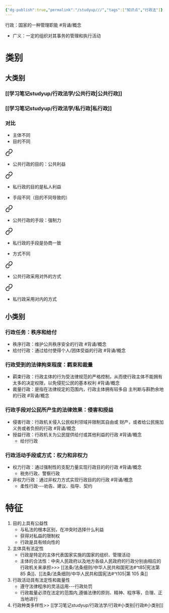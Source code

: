 ```yaml
---
{"dg-publish":true,"permalink":"/studyup///","tags":["知识点","行政法"]}
---
```


行政：国家的一种管理职能 #背诵/概念 
- 广义：一定的组织对其事务的管理和执行活动
# 类别
## 大类别
### [[学习笔记studyup/行政法学/公共行政\|公共行政]]
### [[学习笔记studyup/行政法学/私行政\|私行政]]
### 对比
- 主体不同
- 目的不同
<div class="transclusion internal-embed is-loaded"><a class="markdown-embed-link" href="/studyup///#02b1ae" aria-label="Open link"><svg xmlns="http://www.w3.org/2000/svg" width="24" height="24" viewBox="0 0 24 24" fill="none" stroke="currentColor" stroke-width="2" stroke-linecap="round" stroke-linejoin="round" class="svg-icon lucide-link"><path d="M10 13a5 5 0 0 0 7.54.54l3-3a5 5 0 0 0-7.07-7.07l-1.72 1.71"></path><path d="M14 11a5 5 0 0 0-7.54-.54l-3 3a5 5 0 0 0 7.07 7.07l1.71-1.71"></path></svg></a><div class="markdown-embed">



- 公共行政的目的：公共利益 

</div></div>
 
<div class="transclusion internal-embed is-loaded"><a class="markdown-embed-link" href="/studyup///#979b38" aria-label="Open link"><svg xmlns="http://www.w3.org/2000/svg" width="24" height="24" viewBox="0 0 24 24" fill="none" stroke="currentColor" stroke-width="2" stroke-linecap="round" stroke-linejoin="round" class="svg-icon lucide-link"><path d="M10 13a5 5 0 0 0 7.54.54l3-3a5 5 0 0 0-7.07-7.07l-1.72 1.71"></path><path d="M14 11a5 5 0 0 0-7.54-.54l-3 3a5 5 0 0 0 7.07 7.07l1.71-1.71"></path></svg></a><div class="markdown-embed">



- 私行政的目的是私人利益 

</div></div>

- 手段不同（目的不同导致的）
<div class="transclusion internal-embed is-loaded"><a class="markdown-embed-link" href="/studyup///#7f5636" aria-label="Open link"><svg xmlns="http://www.w3.org/2000/svg" width="24" height="24" viewBox="0 0 24 24" fill="none" stroke="currentColor" stroke-width="2" stroke-linecap="round" stroke-linejoin="round" class="svg-icon lucide-link"><path d="M10 13a5 5 0 0 0 7.54.54l3-3a5 5 0 0 0-7.07-7.07l-1.72 1.71"></path><path d="M14 11a5 5 0 0 0-7.54-.54l-3 3a5 5 0 0 0 7.07 7.07l1.71-1.71"></path></svg></a><div class="markdown-embed">



- 公共行政的手段：强制力 

</div></div>
 
<div class="transclusion internal-embed is-loaded"><a class="markdown-embed-link" href="/studyup///#f9f11d" aria-label="Open link"><svg xmlns="http://www.w3.org/2000/svg" width="24" height="24" viewBox="0 0 24 24" fill="none" stroke="currentColor" stroke-width="2" stroke-linecap="round" stroke-linejoin="round" class="svg-icon lucide-link"><path d="M10 13a5 5 0 0 0 7.54.54l3-3a5 5 0 0 0-7.07-7.07l-1.72 1.71"></path><path d="M14 11a5 5 0 0 0-7.54-.54l-3 3a5 5 0 0 0 7.07 7.07l1.71-1.71"></path></svg></a><div class="markdown-embed">



- 私行政的手段是协商一致 

</div></div>

- 方式不同
<div class="transclusion internal-embed is-loaded"><a class="markdown-embed-link" href="/studyup///#9f95b7" aria-label="Open link"><svg xmlns="http://www.w3.org/2000/svg" width="24" height="24" viewBox="0 0 24 24" fill="none" stroke="currentColor" stroke-width="2" stroke-linecap="round" stroke-linejoin="round" class="svg-icon lucide-link"><path d="M10 13a5 5 0 0 0 7.54.54l3-3a5 5 0 0 0-7.07-7.07l-1.72 1.71"></path><path d="M14 11a5 5 0 0 0-7.54-.54l-3 3a5 5 0 0 0 7.07 7.07l1.71-1.71"></path></svg></a><div class="markdown-embed">



- 公共行政采用对外的方式 

</div></div>
 
<div class="transclusion internal-embed is-loaded"><a class="markdown-embed-link" href="/studyup///#b5093c" aria-label="Open link"><svg xmlns="http://www.w3.org/2000/svg" width="24" height="24" viewBox="0 0 24 24" fill="none" stroke="currentColor" stroke-width="2" stroke-linecap="round" stroke-linejoin="round" class="svg-icon lucide-link"><path d="M10 13a5 5 0 0 0 7.54.54l3-3a5 5 0 0 0-7.07-7.07l-1.72 1.71"></path><path d="M14 11a5 5 0 0 0-7.54-.54l-3 3a5 5 0 0 0 7.07 7.07l1.71-1.71"></path></svg></a><div class="markdown-embed">



- 私行政采用对内的方式 

</div></div>

## 小类别
### 行政任务：秩序和给付
- 秩序行政：维护公共秩序安全的行政 #背诵/概念 
- 给付行政：通过给付使得个人/团体受益的行政 #背诵/概念 
### 行政受到的法律拘束程度：羁束和裁量
- 羁束行政：行政主体的行为受法律规范的严格控制，从而使行政主体不能拥有太多的决定权限，以免侵犯公民的基本权利 #背诵/概念 
- 裁量行政：是指在法律规定的范围内，行政主体拥有较多自 主判断与斟酌余地的行政 #背诵/概念 
### 行政手段对公民所产生的法律效果：侵害和授益
- 侵害行政：行政机关侵入公民权利领域并限制其自由或 财产，或者给公民施加义务或者负担的行政 #背诵/概念 
- 授益行政：行政机关为公民提供给付或其他利益的行政 #背诵/概念 
	- 给付行政
### 行政活动手段或方式：权力和非权力
- 权力行政：通过强制性的支配力量实现行政目的的行政 #背诵/概念 
	- 税务行政、警察行政
- 非权力行政：通过非权力方式实现行政目的的行政 #背诵/概念 
	- 柔性行政---劝告、建议、指导、契约
# 特征
1. 目的上具有公益性
	- 与私法的根本区别，在冲突时选择什么利益
	- 获得对私益的限制权
	- 行政是具有倾向性的
2. 主体具有法定性
	- 行政是特定的主体代表国家实施的国家的组织、管理活动
	- 主体的合法性：中央人民政府以及地方各级人民政府的行政分别由相应的行政机关来承担>>> [[法条/法条细则/中华人民共和国宪法#^t85\|宪法第 85 条]]、[[法条/法条细则/中华人民共和国宪法#^t105\|第 105 条]]
3. 行政活动具有法定性和裁量性
	- 遵守法律程序的灵活运用---行政处罚
	- 行政裁量必须在法定的范围内,遵循法律的原则、精神、程序等，合理、正当地进行
4. 行政种类多样性>> [[学习笔记studyup/行政法学/行政#小类别\|行政#小类别]]

